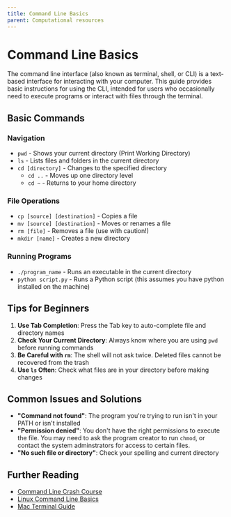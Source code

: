 ```yaml
---
title: Command Line Basics
parent: Computational resources
---
```


# Command Line Basics

The command line interface (also known as terminal, shell, or CLI) is a text-based interface for interacting with your computer. This guide provides basic instructions for using the CLI, intended for users who occasionally need to execute programs or interact with files through the terminal.

## Basic Commands

### Navigation
- `pwd` - Shows your current directory (Print Working Directory)
- `ls` - Lists files and folders in the current directory
- `cd [directory]` - Changes to the specified directory
  - `cd ..` - Moves up one directory level
  - `cd ~` - Returns to your home directory

### File Operations
- `cp [source] [destination]` - Copies a file
- `mv [source] [destination]` - Moves or renames a file
- `rm [file]` - Removes a file (use with caution!)
- `mkdir [name]` - Creates a new directory

### Running Programs
- `./program_name` - Runs an executable in the current directory
- `python script.py` - Runs a Python script (this assumes you have python installed on the machine)

## Tips for Beginners

1. **Use Tab Completion**: Press the Tab key to auto-complete file and directory names
2. **Check Your Current Directory**: Always know where you are using `pwd` before running commands
3. **Be Careful with `rm`**: The shell will not ask twice. Deleted files cannot be recovered from the trash
4. **Use `ls` Often**: Check what files are in your directory before making changes

## Common Issues and Solutions

- **"Command not found"**: The program you're trying to run isn't in your PATH or isn't installed
- **"Permission denied"**: You don't have the right permissions to execute the file. You may need to ask the program creator to run `chmod`, or contact the system adminstrators for access to certain files.
- **"No such file or directory"**: Check your spelling and current directory

## Further Reading

- [Command Line Crash Course](https://learnpythonthehardway.org/book/appendixa.html)
- [Linux Command Line Basics](https://ubuntu.com/tutorials/command-line-for-beginners)
- [Mac Terminal Guide](https://macpaw.com/how-to/use-terminal-on-mac) 